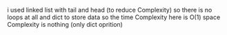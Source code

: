 i used linked list with tail and head (to reduce Complexity) so there is no loops at all
and dict to store data 
so the time Complexity here is O(1)
space Complexity is nothing (only dict oprition) 